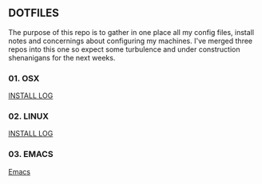 ## DOTFILES

The purpose of this repo is to gather in one place all my config files, install notes and concernings about configuring my machines. I've merged three repos into this one so expect some turbulence and under construction shenanigans for the next weeks.

### 01. OSX

[INSTALL LOG](/osx/docs/install-log.md)

### 02. LINUX

[INSTALL LOG](/linux/docs/install-log.md)

### 03. EMACS

[Emacs](/emacs)
